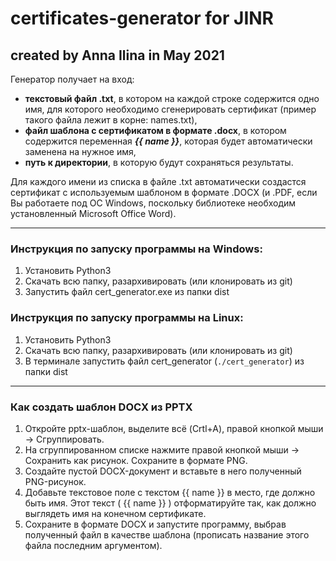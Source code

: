 # certificates-generator for JINR
## created by Anna Ilina in May 2021
Генератор получает на вход:

- **текстовый файл .txt**, в котором на каждой строке содержится одно имя, для которого необходимо сгенерировать сертификат (пример такого файла лежит в корне: names.txt),
- **файл шаблона с сертификатом в формате .docx**, в котором содержится переменная ***{{ name }}***, которая будет автоматически заменена на нужное имя,
- **путь к директории**, в которую будут сохраняться результаты.  

Для каждого имени из списка в файле .txt автоматически создастся сертификат с используемым шаблоном в формате .DOCX (и .PDF, если Вы работаете под ОС Windows, поскольку библиотеке необходим установленный Microsoft Office Word).  
______________________________________________________________________________________________
### Инструкция по запуску программы на Windows:
1. Установить Python3
2. Скачать всю папку, разархивировать  (или клонировать из git)
3. Запустить файл cert_generator.exe из папки dist
### Инструкция по запуску программы на Linux:
1. Установить Python3
2. Скачать всю папку, разархивировать (или клонировать из git)
3. В терминале запустить файл cert_generator (```./cert_generator```) из папки dist
_____________________________________________________________________________________________
### Как создать шаблон DOCX из PPTX
1. Откройте pptx-шаблон, выделите всё (Crtl+A), правой кнопкой мыши -> Сгруппировать.
2. На сгруппированном списке нажмите правой кнопкой мыши -> Сохранить как рисунок. Сохраните в формате PNG.
3. Создайте пустой DOCX-документ и вставьте в него полученный PNG-рисунок.
4. Добавьте текстовое поле с текстом {{ name }} в место, где должно быть имя. Этот текст ( {{ name }} ) отформатируйте так, как должно выглядеть имя на конечном сертификате.
5. Сохраните в формате DOCX и запустите программу, выбрав полученный файл в качестве шаблона (прописать название этого файла последним аргументом).
